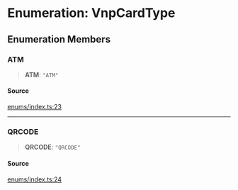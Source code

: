 # Enumeration: VnpCardType

## Enumeration Members

### ATM

> **ATM**: `"ATM"`

#### Source

[enums/index.ts:23](https://github.com/lehuygiang28/vnpay/blob/e8e94e8a800b1952e47648e8b76237a738bccbb7/src/enums/index.ts#L23)

***

### QRCODE

> **QRCODE**: `"QRCODE"`

#### Source

[enums/index.ts:24](https://github.com/lehuygiang28/vnpay/blob/e8e94e8a800b1952e47648e8b76237a738bccbb7/src/enums/index.ts#L24)
